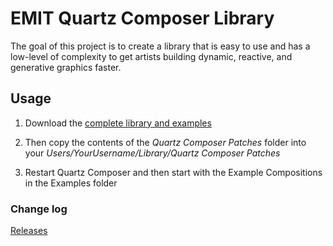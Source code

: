 EMIT Quartz Composer Library
============================

The goal of this project is to create a library that is easy to use and has a low-level of complexity to get artists building dynamic, reactive, and generative graphics faster.


## Usage ##

1. Download the [complete library and examples](http://bit.ly/HNzYf2)

2. Then copy the contents of the *Quartz Composer Patches* folder into your *Users/YourUsername/Library/Quartz Composer Patches*

3. Restart Quartz Composer and then start with the Example Compositions in the Examples folder


### Change log ###
[Releases](https://github.com/rybotron/EMIT-Quartz-Composer-Library/releases)
